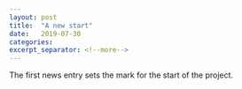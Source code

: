 ```yaml
---
layout: post
title:  "A new start"
date:   2019-07-30
categories:
excerpt_separator: <!--more-->
---
```

The first news entry sets the mark for the start of the project.
<!--more-->